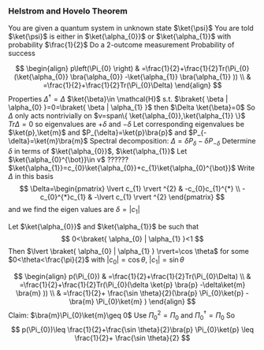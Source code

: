 ### Helstrom and Hovelo Theorem
You are given a quantum system in unknown state $\ket{\psi}$
You are told $\ket{\psi}$ is either in $\ket{\alpha_{0}}$ or $\ket{\alpha_{1}}$ with probability $\frac{1}{2}$
Do a 2-outcome measurement
Probability of success

$$
\begin{align}
p\left(\Pi_{0} \right) & =\frac{1}{2}+\frac{1}{2}Tr(\Pi_{0}(\ket{\alpha_{0}} \bra{\alpha_{0}} -\ket{\alpha_{1}} \bra{\alpha_{1}} )) \\
 & =\frac{1}{2}+\frac{1}{2}Tr(\Pi_{0}\Delta)
\end{align}
$$
Properties 
$\Delta ^{\dagger}=\Delta$
$\ket{\beta}\in \mathcal{H}$ s.t. $\braket{ \beta | \alpha_{0} }=0=\braket{ \beta | \alpha_{1} }$
then $\Delta \ket{\beta}=0$
So $\Delta$ only acts nontrivially on $v=span\{ \ket{\alpha_{0}},\ket{\alpha_{1}} \}$
$Tr\Delta=0$ so eigenvalues are $+\delta$ and $-\delta$
Let corresponding eigenvalues be $\ket{p},\ket{m}$ and $P_{\delta}=\ket{p}\bra{p}$ and $P_{-\delta}=\ket{m}\bra{m}$
Spectral decomposition: $\Delta=\delta P_{\delta}-\delta P_{-\delta}$
Determine $\delta$ in terms of $\ket{\alpha_{0}}$, $\ket{\alpha_{1}}$
Let $\ket{\alpha_{0}^{\bot}}\in v$ ??????
$\ket{\alpha_{1}}=c_{0}\ket{\alpha_{0}}+c_{1}\ket{\alpha_{0}^{\bot}}$
Write $\Delta$ in this basis
$$
\Delta=\begin{pmatrix}
\lvert c_{1} \rvert ^{2} & -c_{0}c_{1}^{*} \\
-c_{0}^{*}c_{1} & -\lvert c_{1} \rvert ^{2}
\end{pmatrix}
$$
and we find the eigen values are $\delta=\lvert c_{1} \rvert$

Let $\ket{\alpha_{0}}$ and $\ket{\alpha_{1}}$ be such that
$$
0<\braket{ \alpha_{0} | \alpha_{1} }<1
$$
Then $\lvert \braket{ \alpha_{0} | \alpha_{1} } \rvert=\cos \theta$ for some $0<\theta<\frac{\pi}{2}$
with $\lvert c_{0} \rvert=\cos \theta$, $\lvert c_{1} \rvert=\sin \theta$

$$
\begin{align}
p(\Pi_{0}) & =\frac{1}{2}+\frac{1}{2}Tr(\Pi_{0}\Delta) \\
 & =\frac{1}{2}+\frac{1}{2}Tr(\Pi_{0}(\delta \ket{p} \bra{p} -\delta\ket{m} \bra{m} )) \\
 & =\frac{1}{2}+ \frac{\sin \theta}{2}(\bra{p} \Pi_{0}\ket{p} -\bra{m} \Pi_{0}\ket{m} )
\end{align}
$$
Claim: $\bra{m}\Pi_{0}\ket{m}\geq 0$
Use $\Pi_{0}^{2}=\Pi_{0}$ and $\Pi_{0}^{\dagger}=\Pi_{0}$
So
$$
p(\Pi_{0})\leq \frac{1}{2}+\frac{\sin \theta}{2}\bra{p} \Pi_{0}\ket{p} \leq \frac{1}{2}+ \frac{\sin \theta}{2}
$$

